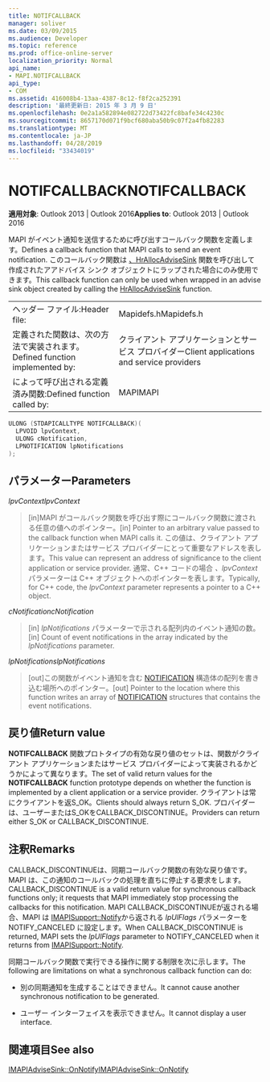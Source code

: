 ```yaml
---
title: NOTIFCALLBACK
manager: soliver
ms.date: 03/09/2015
ms.audience: Developer
ms.topic: reference
ms.prod: office-online-server
localization_priority: Normal
api_name:
- MAPI.NOTIFCALLBACK
api_type:
- COM
ms.assetid: 416008b4-13aa-4387-8c12-f8f2ca252391
description: '最終更新日: 2015 年 3 月 9 日'
ms.openlocfilehash: 0e2a1a582894e082722d73422fc8bafe34c4230c
ms.sourcegitcommit: 8657170d071f9bcf680aba50b9c07f2a4fb82283
ms.translationtype: MT
ms.contentlocale: ja-JP
ms.lasthandoff: 04/28/2019
ms.locfileid: "33434019"
---
```

# <a name="notifcallback"></a><span data-ttu-id="20e66-103">NOTIFCALLBACK</span><span class="sxs-lookup"><span data-stu-id="20e66-103">NOTIFCALLBACK</span></span>

  
  
<span data-ttu-id="20e66-104">**適用対象**: Outlook 2013 | Outlook 2016</span><span class="sxs-lookup"><span data-stu-id="20e66-104">**Applies to**: Outlook 2013 | Outlook 2016</span></span> 
  
<span data-ttu-id="20e66-105">MAPI がイベント通知を送信するために呼び出すコールバック関数を定義します。</span><span class="sxs-lookup"><span data-stu-id="20e66-105">Defines a callback function that MAPI calls to send an event notification.</span></span> <span data-ttu-id="20e66-106">このコールバック関数は [、HrAllocAdviseSink](hrallocadvisesink.md) 関数を呼び出して作成されたアアドバイス シンク オブジェクトにラップされた場合にのみ使用できます。</span><span class="sxs-lookup"><span data-stu-id="20e66-106">This callback function can only be used when wrapped in an advise sink object created by calling the [HrAllocAdviseSink](hrallocadvisesink.md) function.</span></span> 
  
|||
|:-----|:-----|
|<span data-ttu-id="20e66-107">ヘッダー ファイル:</span><span class="sxs-lookup"><span data-stu-id="20e66-107">Header file:</span></span>  <br/> |<span data-ttu-id="20e66-108">Mapidefs.h</span><span class="sxs-lookup"><span data-stu-id="20e66-108">Mapidefs.h</span></span>  <br/> |
|<span data-ttu-id="20e66-109">定義された関数は、次の方法で実装されます。</span><span class="sxs-lookup"><span data-stu-id="20e66-109">Defined function implemented by:</span></span>  <br/> |<span data-ttu-id="20e66-110">クライアント アプリケーションとサービス プロバイダー</span><span class="sxs-lookup"><span data-stu-id="20e66-110">Client applications and service providers</span></span>  <br/> |
|<span data-ttu-id="20e66-111">によって呼び出される定義済み関数:</span><span class="sxs-lookup"><span data-stu-id="20e66-111">Defined function called by:</span></span>  <br/> |<span data-ttu-id="20e66-112">MAPI</span><span class="sxs-lookup"><span data-stu-id="20e66-112">MAPI</span></span>  <br/> |
   
```cpp
ULONG (STDAPICALLTYPE NOTIFCALLBACK)(
  LPVOID lpvContext,
  ULONG cNotification,
  LPNOTIFICATION lpNotifications
);
```

## <a name="parameters"></a><span data-ttu-id="20e66-113">パラメーター</span><span class="sxs-lookup"><span data-stu-id="20e66-113">Parameters</span></span>

 <span data-ttu-id="20e66-114">_lpvContext_</span><span class="sxs-lookup"><span data-stu-id="20e66-114">_lpvContext_</span></span>
  
> <span data-ttu-id="20e66-115">[in]MAPI がコールバック関数を呼び出す際にコールバック関数に渡される任意の値へのポインター。</span><span class="sxs-lookup"><span data-stu-id="20e66-115">[in] Pointer to an arbitrary value passed to the callback function when MAPI calls it.</span></span> <span data-ttu-id="20e66-116">この値は、クライアント アプリケーションまたはサービス プロバイダーにとって重要なアドレスを表します。</span><span class="sxs-lookup"><span data-stu-id="20e66-116">This value can represent an address of significance to the client application or service provider.</span></span> <span data-ttu-id="20e66-117">通常、C++ コードの場合  _、lpvContext_ パラメーターは C++ オブジェクトへのポインターを表します。</span><span class="sxs-lookup"><span data-stu-id="20e66-117">Typically, for C++ code, the  _lpvContext_ parameter represents a pointer to a C++ object.</span></span> 
    
 <span data-ttu-id="20e66-118">_cNotification_</span><span class="sxs-lookup"><span data-stu-id="20e66-118">_cNotification_</span></span>
  
> <span data-ttu-id="20e66-119">[in]  _lpNotifications_ パラメーターで示される配列内のイベント通知の数。</span><span class="sxs-lookup"><span data-stu-id="20e66-119">[in] Count of event notifications in the array indicated by the  _lpNotifications_ parameter.</span></span> 
    
 <span data-ttu-id="20e66-120">_lpNotifications_</span><span class="sxs-lookup"><span data-stu-id="20e66-120">_lpNotifications_</span></span>
  
> <span data-ttu-id="20e66-121">[out]この関数がイベント通知を含む [NOTIFICATION](notification.md) 構造体の配列を書き込む場所へのポインター。</span><span class="sxs-lookup"><span data-stu-id="20e66-121">[out] Pointer to the location where this function writes an array of [NOTIFICATION](notification.md) structures that contains the event notifications.</span></span> 
    
## <a name="return-value"></a><span data-ttu-id="20e66-122">戻り値</span><span class="sxs-lookup"><span data-stu-id="20e66-122">Return value</span></span>

<span data-ttu-id="20e66-123">**NOTIFCALLBACK** 関数プロトタイプの有効な戻り値のセットは、関数がクライアント アプリケーションまたはサービス プロバイダーによって実装されるかどうかによって異なります。</span><span class="sxs-lookup"><span data-stu-id="20e66-123">The set of valid return values for the **NOTIFCALLBACK** function prototype depends on whether the function is implemented by a client application or a service provider.</span></span> <span data-ttu-id="20e66-124">クライアントは常にクライアントを返S_OK。</span><span class="sxs-lookup"><span data-stu-id="20e66-124">Clients should always return S_OK.</span></span> <span data-ttu-id="20e66-125">プロバイダーは、ユーザーまたはS_OKをCALLBACK_DISCONTINUE。</span><span class="sxs-lookup"><span data-stu-id="20e66-125">Providers can return either S_OK or CALLBACK_DISCONTINUE.</span></span> 
  
## <a name="remarks"></a><span data-ttu-id="20e66-126">注釈</span><span class="sxs-lookup"><span data-stu-id="20e66-126">Remarks</span></span>

<span data-ttu-id="20e66-127">CALLBACK_DISCONTINUEは、同期コールバック関数の有効な戻り値です。MAPI は、この通知のコールバックの処理を直ちに停止する要求をします。</span><span class="sxs-lookup"><span data-stu-id="20e66-127">CALLBACK_DISCONTINUE is a valid return value for synchronous callback functions only; it requests that MAPI immediately stop processing the callbacks for this notification.</span></span> <span data-ttu-id="20e66-128">MAPI CALLBACK_DISCONTINUEが返される場合、MAPI は [IMAPISupport::Notify](imapisupport-notify.md)から返される _lpUlFlags_ パラメーターを NOTIFY_CANCELED に設定します。</span><span class="sxs-lookup"><span data-stu-id="20e66-128">When CALLBACK_DISCONTINUE is returned, MAPI sets the  _lpUlFlags_ parameter to NOTIFY_CANCELED when it returns from [IMAPISupport::Notify](imapisupport-notify.md).</span></span> 
  
<span data-ttu-id="20e66-129">同期コールバック関数で実行できる操作に関する制限を次に示します。</span><span class="sxs-lookup"><span data-stu-id="20e66-129">The following are limitations on what a synchronous callback function can do:</span></span>
  
- <span data-ttu-id="20e66-130">別の同期通知を生成することはできません。</span><span class="sxs-lookup"><span data-stu-id="20e66-130">It cannot cause another synchronous notification to be generated.</span></span>
    
- <span data-ttu-id="20e66-131">ユーザー インターフェイスを表示できません。</span><span class="sxs-lookup"><span data-stu-id="20e66-131">It cannot display a user interface.</span></span>
    
## <a name="see-also"></a><span data-ttu-id="20e66-132">関連項目</span><span class="sxs-lookup"><span data-stu-id="20e66-132">See also</span></span>



[<span data-ttu-id="20e66-133">IMAPIAdviseSink::OnNotify</span><span class="sxs-lookup"><span data-stu-id="20e66-133">IMAPIAdviseSink::OnNotify</span></span>](imapiadvisesink-onnotify.md)

